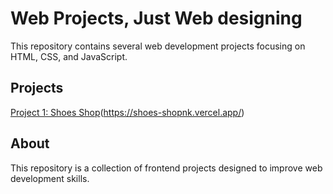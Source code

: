 # Web Projects, Just Web designing

This repository contains several web development projects focusing on HTML, CSS, and JavaScript.

## Projects

[Project 1: Shoes Shop](./Web-Project/project1-shoes_shop/index.html)(https://shoes-shopnk.vercel.app/)


## About

This repository is a collection of frontend projects designed to improve web development skills.
